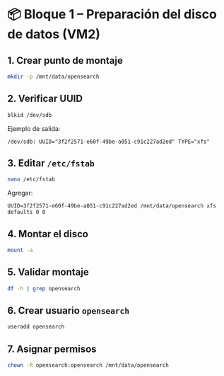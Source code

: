 # 📦 Bloque 1 – Preparación del disco de datos (VM2)

## 1. Crear punto de montaje

```bash
mkdir -p /mnt/data/opensearch
```

## 2. Verificar UUID

```bash
blkid /dev/sdb
```

Ejemplo de salida:
```
/dev/sdb: UUID="3f2f2571-e60f-49be-a051-c91c227ad2ed" TYPE="xfs"
```

## 3. Editar `/etc/fstab`

```bash
nano /etc/fstab
```

Agregar:
```
UUID=3f2f2571-e60f-49be-a051-c91c227ad2ed /mnt/data/opensearch xfs defaults 0 0
```

## 4. Montar el disco

```bash
mount -a
```

## 5. Validar montaje

```bash
df -h | grep opensearch
```

## 6. Crear usuario `opensearch`

```bash
useradd opensearch
```

## 7. Asignar permisos

```bash
chown -R opensearch:opensearch /mnt/data/opensearch
```